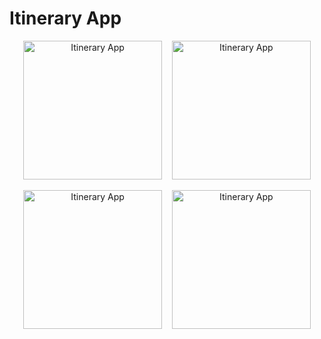 # Itinerary App

<p align= "center">
<img src= "https://i.imgflip.com/3j8zsd.gif" title= "Itinerary App" width= "222"/>&nbsp;&nbsp;&nbsp;
<img src= "https://i.imgur.com/PY7KgDS.png" title= "Itinerary App" width= "222"/>
</p>

<p align= "center">
<img src= "https://i.imgflip.com/3j90pb.gif" title= "Itinerary App" width= "222"/>&nbsp;&nbsp;&nbsp;
<img src= "https://i.imgur.com/FJBnAI8.png" title= "Itinerary App" width= "222"/>
</p>
